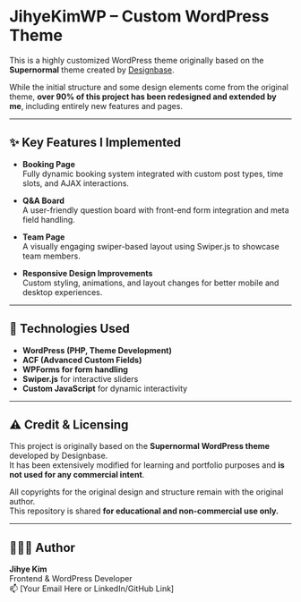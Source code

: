 # JihyeKimWP – Custom WordPress Theme

This is a highly customized WordPress theme originally based on the **Supernormal** theme created by [Designbase](https://designbase.co.kr/about/).

While the initial structure and some design elements come from the original theme, **over 90% of this project has been redesigned and extended by me**, including entirely new features and pages.

---

## ✨ Key Features I Implemented

- **Booking Page**  
  Fully dynamic booking system integrated with custom post types, time slots, and AJAX interactions.

- **Q&A Board**  
  A user-friendly question board with front-end form integration and meta field handling.

- **Team Page**  
  A visually engaging swiper-based layout using Swiper.js to showcase team members.

- **Responsive Design Improvements**  
  Custom styling, animations, and layout changes for better mobile and desktop experiences.

---

## 🧩 Technologies Used

- **WordPress (PHP, Theme Development)**
- **ACF (Advanced Custom Fields)**
- **WPForms for form handling**
- **Swiper.js** for interactive sliders
- **Custom JavaScript** for dynamic interactivity

---

## ⚠️ Credit & Licensing

This project is originally based on the **Supernormal WordPress theme** developed by Designbase.  
It has been extensively modified for learning and portfolio purposes and **is not used for any commercial intent**.

All copyrights for the original design and structure remain with the original author.  
This repository is shared **for educational and non-commercial use only.**

---

## 👩🏻‍💻 Author

**Jihye Kim**  
Frontend & WordPress Developer  
📫 [Your Email Here or LinkedIn/GitHub Link]
